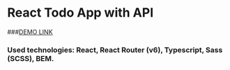 # React Todo App with API

###[DEMO LINK](https://Lilia-Mazur.github.io/todo-app/)

### Used technologies: React, React Router (v6), Typescript, Sass (SCSS), BEM.
